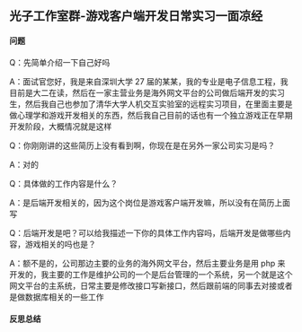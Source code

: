 ## 光子工作室群-游戏客户端开发日常实习一面凉经
#### 问题
Q：先简单介绍一下自己好吗

A：面试官您好，我是来自深圳大学 27 届的某某，我的专业是电子信息工程，我目前是大二在读，然后在一家主营业务是海外网文平台的公司做后端开发的实习生，然后我自己也参加了清华大学人机交互实验室的远程实习项目，在里面主要是做心理学和游戏开发相关的东西，然后我自己目前的话也有一个独立游戏正在早期开发阶段，大概情况就是这样

Q：你刚刚讲的这些简历上没有看到啊，你现在是在另外一家公司实习是吗？

A：对的

Q：具体做的工作内容是什么？

A：是后端开发相关的，因为这个岗位是游戏客户端开发嘛，所以没有在简历上面写

Q：后端开发是吧？可以给我描述一下你的具体工作内容吗，后端开发是做哪些内容，游戏相关的吗也是？

A：额不是的，公司那边主要的业务的海外网文平台，然后主要业务是用 php 来开发的，我主要的工作是维护公司的一个是后台管理的一个系统，另一个就是这个网文平台的主系统，日常主要是修改接口写新接口，然后跟前端的同事去对接或者是做数据库相关的一些工作



#### 反思总结

